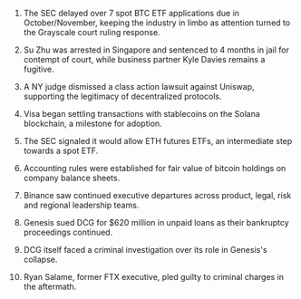 1. The SEC delayed over 7 spot BTC ETF applications due in October/November, keeping the industry in limbo as attention turned to the Grayscale court ruling response.
    
2. Su Zhu was arrested in Singapore and sentenced to 4 months in jail for contempt of court, while business partner Kyle Davies remains a fugitive.
    
3. A NY judge dismissed a class action lawsuit against Uniswap, supporting the legitimacy of decentralized protocols.
    
4. Visa began settling transactions with stablecoins on the Solana blockchain, a milestone for adoption.
    
5. The SEC signaled it would allow ETH futures ETFs, an intermediate step towards a spot ETF.
    
6. Accounting rules were established for fair value of bitcoin holdings on company balance sheets.
    
7. Binance saw continued executive departures across product, legal, risk and regional leadership teams.
    
8. Genesis sued DCG for $620 million in unpaid loans as their bankruptcy proceedings continued.
    
9. DCG itself faced a criminal investigation over its role in Genesis's collapse.
    
10. Ryan Salame, former FTX executive, pled guilty to criminal charges in the aftermath.
